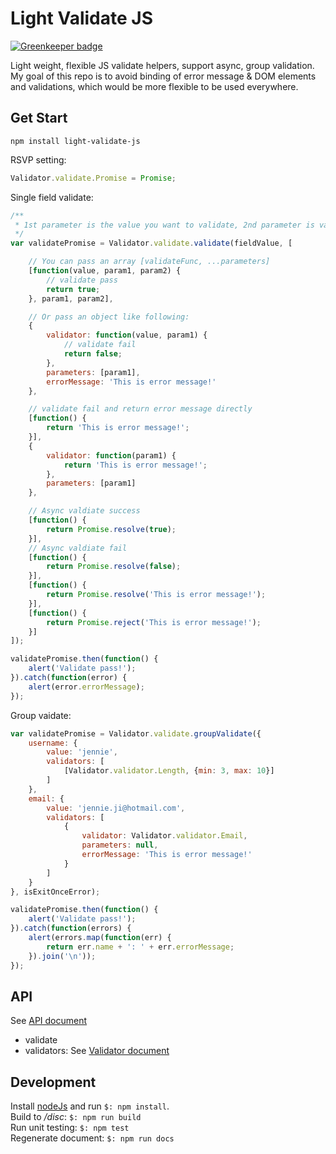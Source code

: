 Light Validate JS
====

[![Greenkeeper badge](https://badges.greenkeeper.io/JennieJi/light-validate-js.svg)](https://greenkeeper.io/)

Light weight, flexible JS validate helpers, support async, group validation.    
My goal of this repo is to avoid binding of error message & DOM elements and validations, which would be more flexible to be used everywhere.    

## Get Start
`npm install light-validate-js`     

RSVP setting:    
```Javascript
Validator.validate.Promise = Promise;
```

Single field validate:    
```Javascript
/**
 * 1st parameter is the value you want to validate, 2nd parameter is validators, which will do validate one by one in the order you give and stop at the one failed. 
 */
var validatePromise = Validator.validate.validate(fieldValue, [

    // You can pass an array [validateFunc, ...parameters]
    [function(value, param1, param2) {
        // validate pass
        return true;
    }, param1, param2],

    // Or pass an object like following:
    {
        validator: function(value, param1) {
            // validate fail
            return false;
        },
        parameters: [param1],
        errorMessage: 'This is error message!'
    },

    // validate fail and return error message directly
    [function() {
        return 'This is error message!';
    }],
    {
        validator: function(param1) {
            return 'This is error message!';
        },
        parameters: [param1]
    },

    // Async valdiate success
    [function() {
        return Promise.resolve(true);    
    }],
    // Async valdiate fail
    [function() {
        return Promise.resolve(false);    
    }],
    [function() {
        return Promise.resolve('This is error message!');    
    }],
    [function() {
        return Promise.reject('This is error message!');    
    }]
]);

validatePromise.then(function() {
    alert('Validate pass!');
}).catch(function(error) {
    alert(error.errorMessage);
});
```
    
Group vaidate:
```Javascript
var validatePromise = Validator.validate.groupValidate({
    username: {
        value: 'jennie',
        validators: [
            [Validator.validator.Length, {min: 3, max: 10}]
        ]
    },
    email: {
        value: 'jennie.ji@hotmail.com',
        validators: [
            {
                validator: Validator.validator.Email,
                parameters: null,
                errorMessage: 'This is error message!'
            }
        ]
    }
}, isExitOnceError);

validatePromise.then(function() {
    alert('Validate pass!');
}).catch(function(errors) {
    alert(errors.map(function(err) {
        return err.name + ': ' + err.errorMessage;
    }).join('\n'));
});
```

## API
See [API document](./API.md)
- validate
- validators: See [Validator document](./VALIDATORS.md)

## Development
Install [nodeJs](https://nodejs.org) and run `$: npm install`.  
Build to _/disc_: `$: npm run build`   
Run unit testing: `$: npm test`    
Regenerate document: `$: npm run docs`
